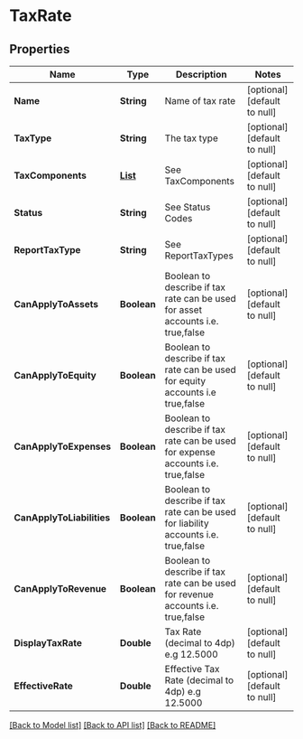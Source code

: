 # TaxRate
## Properties

| Name | Type | Description | Notes |
|------------ | ------------- | ------------- | -------------|
| **Name** | **String** | Name of tax rate | [optional] [default to null] |
| **TaxType** | **String** | The tax type | [optional] [default to null] |
| **TaxComponents** | [**List**](TaxComponent.md) | See TaxComponents | [optional] [default to null] |
| **Status** | **String** | See Status Codes | [optional] [default to null] |
| **ReportTaxType** | **String** | See ReportTaxTypes | [optional] [default to null] |
| **CanApplyToAssets** | **Boolean** | Boolean to describe if tax rate can be used for asset accounts i.e.  true,false | [optional] [default to null] |
| **CanApplyToEquity** | **Boolean** | Boolean to describe if tax rate can be used for equity accounts i.e true,false | [optional] [default to null] |
| **CanApplyToExpenses** | **Boolean** | Boolean to describe if tax rate can be used for expense accounts  i.e. true,false | [optional] [default to null] |
| **CanApplyToLiabilities** | **Boolean** | Boolean to describe if tax rate can be used for liability accounts  i.e. true,false | [optional] [default to null] |
| **CanApplyToRevenue** | **Boolean** | Boolean to describe if tax rate can be used for revenue accounts i.e. true,false | [optional] [default to null] |
| **DisplayTaxRate** | **Double** | Tax Rate (decimal to 4dp) e.g 12.5000 | [optional] [default to null] |
| **EffectiveRate** | **Double** | Effective Tax Rate (decimal to 4dp) e.g 12.5000 | [optional] [default to null] |

[[Back to Model list]](../README.md#documentation-for-models) [[Back to API list]](../README.md#documentation-for-api-endpoints) [[Back to README]](../README.md)

